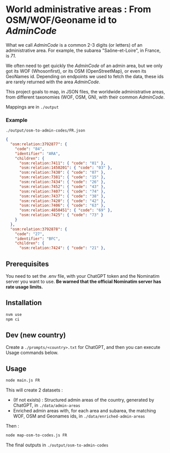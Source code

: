 # World administrative areas : From OSM/WOF/Geoname id to _AdminCode_

What we call _AdminCode_ is a common 2-3 digits (or letters) of an administrative area.
For example, the subarea "Saône-et-Loire", in France, is _71_.

We often need to get quickly the _AdminCode_ of an admin area, but we only got its WOF (Whosonfirst), or its OSM (OpenStreetMap), or even its GeoNames id. Depending on endpoints we used to fetch the data, these ids are rarely returned with the area _AdminCode_.

This project goals to map, in JSON files, the worldwide administrative areas, from different taxonomies (WOF, OSM, GN), with their common _AdminCode_.

Mappings are in `./output`

### Example

`./output/osm-to-admin-codes/FR.json`

```json
{
  "osm:relation:3792877": {
    "code": "84",
    "identifier": "ARA",
    "children": {
      "osm:relation:7411": { "code": "01" },
      "osm:relation:1450201": { "code": "03" },
      "osm:relation:7430": { "code": "07" },
      "osm:relation:7381": { "code": "15" },
      "osm:relation:7434": { "code": "26" },
      "osm:relation:7452": { "code": "43" },
      "osm:relation:7407": { "code": "74" },
      "osm:relation:7437": { "code": "38" },
      "osm:relation:7420": { "code": "42" },
      "osm:relation:7406": { "code": "63" },
      "osm:relation:4850451": { "code": "69" },
      "osm:relation:7425": { "code": "73" }
    }
  },
  "osm:relation:3792878": {
    "code": "27",
    "identifier": "BFC",
    "children": {
      "osm:relation:7424": { "code": "21" },
```

## Prerequisites

You need to set the .env file, with your ChatGPT token and the Nominatim server you want to use.
**Be warned that the official Nominatim server has rate usage limits.**

## Installation

```bash
nvm use
npm ci
```

## Dev (new country)

Create a `./prompts/<country>.txt` for ChatGPT, and then you can execute Usage commands below.

## Usage

```bash
node main.js FR
```

This will create 2 datasets :

- (If not exists) : Structured admin areas of the country, generated by ChatGPT, in `./data/admin-areas`
- Enriched admin areas with, for each area and subarea, the matching WOF, OSM and Geonames ids, in `./data/enriched-admin-areas`

Then :

```bash
node map-osm-to-codes.js FR
```

The final outputs in `./output/osm-to-admin-codes`
